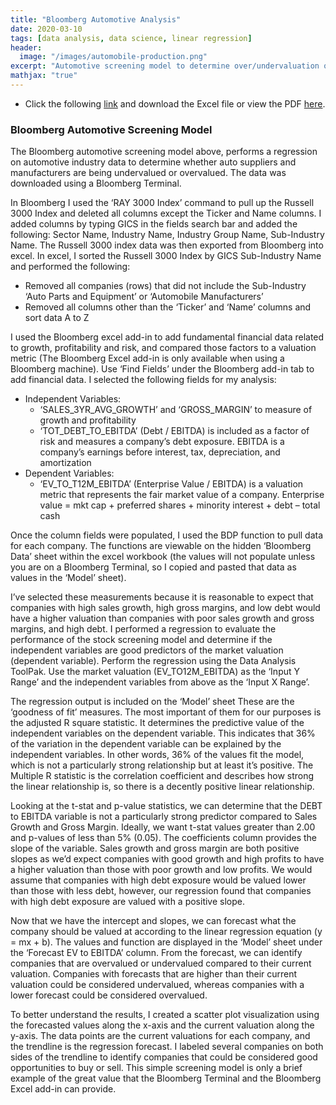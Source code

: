 ```yaml
---
title: "Bloomberg Automotive Analysis"
date: 2020-03-10
tags: [data analysis, data science, linear regression]
header:
  image: "/images/automobile-production.png" 
excerpt: "Automotive screening model to determine over/undervaluation of auto manufacturers and suppliers. _Tools: Bloomberg Terminal, Bloomberg MS Excel add-in, MS Excel_ "
mathjax: "true"
---
```

- Click the following [link](https://github.com/mdreck/mdreck.github.io/blob/master/bloomberg_analysis/bloomberg_analysis.xlsx) and download the Excel file or view the PDF [here](https://github.com/mdreck/mdreck.github.io/blob/master/bloomberg_analysis/bloomberg_analysis.pdf).

### Bloomberg Automotive Screening Model
 The Bloomberg automotive screening model above, performs a regression on automotive industry data to determine whether auto suppliers and manufacturers are being undervalued or overvalued. The data was downloaded using a Bloomberg Terminal.
 
In Bloomberg I used the ‘RAY 3000 Index’ command to pull up the Russell 3000 Index and deleted all columns except the Ticker and Name columns. I added columns by typing GICS in the fields search bar and added the following: Sector Name, Industry Name, Industry Group Name, Sub-Industry Name. The Russell 3000 index data was then exported from Bloomberg into excel.
In excel, I sorted the Russell 3000 Index by GICS Sub-Industry Name and performed the following: 
- Removed all companies (rows) that did not include the Sub-Industry ‘Auto Parts and Equipment’ or ‘Automobile Manufacturers’
- Removed all columns other than the ‘Ticker’ and ‘Name’ columns and sort data A to Z

I used the Bloomberg excel add-in to add fundamental financial data related to growth, profitability and risk, and compared those factors to a valuation metric (The Bloomberg Excel add-in is only available when using a Bloomberg machine). 
Use ‘Find Fields’ under the Bloomberg add-in tab to add financial data. I selected the following fields for my analysis:
- Independent Variables:
  - ‘SALES_3YR_AVG_GROWTH’ and ‘GROSS_MARGIN’ to measure of growth and profitability 
  - ‘TOT_DEBT_TO_EBITDA’ (Debt / EBITDA) is included as a factor of risk and measures a company’s debt exposure. EBITDA is a company’s earnings before interest, tax, depreciation, and amortization
- Dependent Variables:
  - ‘EV_TO_T12M_EBITDA’ (Enterprise Value / EBITDA) is a valuation metric that represents the fair market value of a company. Enterprise value = mkt cap + preferred shares + minority interest + debt – total cash

Once the column fields were populated, I used the BDP function to pull data for each company. The functions are viewable on the hidden ‘Bloomberg Data’ sheet within the excel workbook (the values will not populate unless you are on a Bloomberg Terminal, so I copied and pasted that data as values in the ‘Model’ sheet).

I’ve selected these measurements because it is reasonable to expect that companies with high sales growth, high gross margins, and low debt would have a higher valuation than companies with poor sales growth and gross margins, and high debt. I performed a regression to evaluate the performance of the stock screening model and determine if the independent variables are good predictors of the market valuation (dependent variable). Perform the regression using the Data Analysis ToolPak. Use the market valuation (EV_TO12M_EBITDA) as the ‘Input Y Range’ and the independent variables from above as the ‘Input X Range’.
 
The regression output is included on the ‘Model’ sheet
These are the ‘goodness of fit’ measures. The most important of them for our purposes is the adjusted R square statistic. It determines the predictive value of the independent variables on the dependent variable. This indicates that 36% of the variation in the dependent variable can be explained by the independent variables. In other words, 36% of the values fit the model, which is not a particularly strong relationship but at least it’s positive. The Multiple R statistic is the correlation coefficient and describes how strong the linear relationship is, so there is a decently positive linear relationship. 
 
Looking at the t-stat and p-value statistics, we can determine that the DEBT to EBITDA variable is not a particularly strong predictor compared to Sales Growth and Gross Margin. Ideally, we want t-stat values greater than 2.00 and p-values of less than 5% (0.05). The coefficients column provides the slope of the variable. Sales growth and gross margin are both positive slopes as we’d expect companies with good growth and high profits to have a higher valuation than those with poor growth and low profits. We would assume that companies with high debt exposure would be valued lower than those with less debt, however, our regression found that companies with high debt exposure are valued with a positive slope. 

Now that we have the intercept and slopes, we can forecast what the company should be valued at according to the linear regression equation (y = mx + b). The values and function are displayed in the ‘Model’ sheet under the ‘Forecast EV to EBITDA’ column. From the forecast, we can identify companies that are overvalued or undervalued compared to their current valuation. Companies with forecasts that are higher than their current valuation could be considered undervalued, whereas companies with a lower forecast could be considered overvalued. 

To better understand the results, I created a scatter plot visualization using the forecasted values along the x-axis and the current valuation along the y-axis. The data points are the current valuations for each company, and the trendline is the regression forecast. I labeled several companies on both sides of the trendline to identify companies that could be considered good opportunities to buy or sell. This simple screening model is only a brief example of the great value that the Bloomberg Terminal and the Bloomberg Excel add-in can provide.

